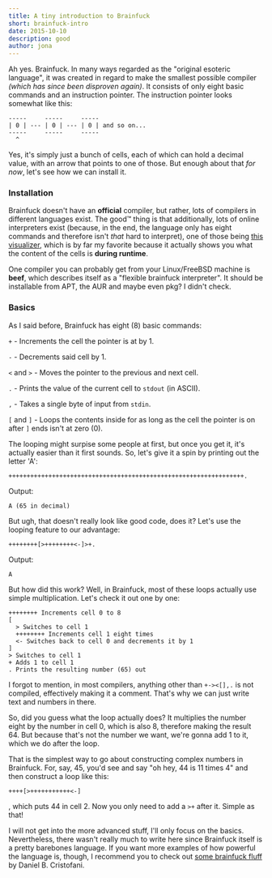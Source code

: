 ```yaml
---
title: A tiny introduction to Brainfuck
short: brainfuck-intro
date: 2015-10-10
description: good
author: jona
---
```


Ah yes. Brainfuck. In many ways regarded as the "original esoteric language", it was created in regard to make the smallest possible compiler _(which has since been disproven again)_. It consists of only eight basic commands and an instruction pointer. The instruction pointer looks somewhat like this:

```
-----     -----     -----
| 0 | --- | 0 | --- | 0 | and so on...
-----     -----     -----
  ^
```
Yes, it's simply just a bunch of cells, each of which can hold a decimal value, with an arrow that points to one of those. But enough about that _for now_, let's see how we can install it.

### Installation

Brainfuck doesn't have an __official__ compiler, but rather, lots of compilers in different languages exist. The good™ thing is that additionally, lots of online interpreters exist (because, in the end, the language only has eight commands and therefore isn't _that_ hard to interpret), one of those being [this visualizer](http://fatiherikli.github.io/brainfuck-visualizer/), which is by far my favorite because it actually shows you what the content of the cells is __during runtime__.

One compiler you can probably get from your Linux/FreeBSD machine is __beef__, which describes itself as a "flexible brainfuck interpreter". It should be installable from APT, the AUR and maybe even pkg? I didn't check.

### Basics

As I said before, Brainfuck has eight (8) basic commands:

`+` - Increments the cell the pointer is at by 1.

`-` - Decrements said cell by 1.

`<` and `>` - Moves the pointer to the previous and next cell.

`.` - Prints the value of the current cell to `stdout` (in ASCII).

`,` - Takes a single byte of input from `stdin`.

`[` and  `]` - Loops the contents inside for as long as the cell the pointer is on after `]` ends isn't at zero (0).

The looping might surpise some people at first, but once you get it, it's actually easier than it first sounds. So, let's give it a spin by printing out the letter 'A':

```brainfuck
+++++++++++++++++++++++++++++++++++++++++++++++++++++++++++++++++.
```
Output:
```
A (65 in decimal)
```

But ugh, that doesn't really look like good code, does it? Let's use the looping feature to our advantage:

```brainfuck
++++++++[>++++++++<-]>+.
```

Output:

```
A
```

But how did this work? Well, in Brainfuck, most of these loops actually use simple multiplication. Let's check it out one by one:

```brainfuck
++++++++ Increments cell 0 to 8
[
  > Switches to cell 1
  ++++++++ Increments cell 1 eight times
  <- Switches back to cell 0 and decrements it by 1
]
> Switches to cell 1
+ Adds 1 to cell 1
. Prints the resulting number (65) out
```

I forgot to mention, in most compilers, anything other than `+-><[],.` is not compiled, effectively making it a comment. That's why we can just write text and numbers in there.

So, did you guess what the loop actually does? It multiplies the number eight by the number in cell 0, which is also 8, therefore making the result 64. But because that's not the number we want, we're gonna add 1 to it, which we do after the loop.

That is the simplest way to go about constructing complex numbers in Brainfuck. For, say, 45, you'd see and say "oh hey, 44 is 11 times 4" and then construct a loop like this:

```brainfuck
++++[>+++++++++++<-]
```

, which puts 44 in cell 2. Now you only need to add a `>+` after it. Simple as that!

I will not get into the more advanced stuff, I'll only focus on the basics. Nevertheless, there wasn't really much to write here since Brainfuck itself is a pretty barebones language. If you want more examples of how powerful the language is, though, I recommend you to check out [some brainfuck fluff](http://www.hevanet.com/cristofd/brainfuck/) by Daniel B. Cristofani.
